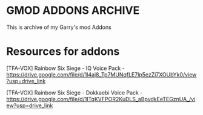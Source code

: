 # GMOD ADDONS ARCHIVE
This is archive of my Garry's mod Addons

# Resources for addons
[TFA-VOX] Rainbow Six Siege - IQ Voice Pack - https://drive.google.com/file/d/1l4aj8_Tp7MUNqfLE7lp5ezZi7XOUbYk0/view?usp=drive_link

[TFA-VOX] Rainbow Six Siege - Dokkaebi Voice Pack - https://drive.google.com/file/d/1ITqKVFPOR2KuDLS_aBpvdkEeTEGznUA_/view?usp=drive_link